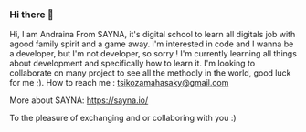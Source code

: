 ### Hi there 👋

Hi, I am Andraina From SAYNA, it's digital school to learn all digitals job with agood family spirit and a game away.
I'm interested in code and I wanna be a developer, but I'm not developer, so sorry !
I'm currently learning all things about development and specifically how to learn it.
I'm looking to collaborate on many project to see all the methodly in the world, good luck for me ;).
How to reach me : tsikozamahasaky@gmail.com 

More about SAYNA: https://sayna.io/


To the pleasure of exchanging and or collaboring with you :)
